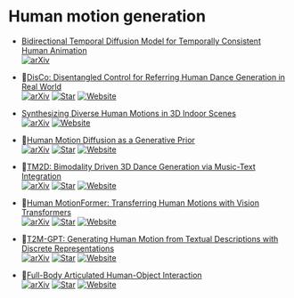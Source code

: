 # Human motion generation

+ [Bidirectional Temporal Diffusion Model for Temporally Consistent Human Animation](https://arxiv.org/abs/2307.00574)\
  [![arXiv](https://img.shields.io/badge/arXiv-b31b1b.svg)](https://arxiv.org/abs/2307.00574)

+ 🌟[DisCo: Disentangled Control for Referring Human Dance Generation in Real World](https://arxiv.org/abs/2307.00040)\
  [![arXiv](https://img.shields.io/badge/arXiv-b31b1b.svg)](https://arxiv.org/abs/2307.00040)
  [![Star](https://img.shields.io/github/stars/Wangt-CN/DisCo.svg?style=social&label=Star)](https://github.com/Wangt-CN/DisCo)
  [![Website](https://img.shields.io/badge/Website-9cf)](https://disco-dance.github.io/)

+ [Synthesizing Diverse Human Motions in 3D Indoor Scenes](https://arxiv.org/abs/2305.12411)\
  [![arXiv](https://img.shields.io/badge/arXiv-b31b1b.svg)](https://arxiv.org/abs/2305.12411)
  [![Website](https://img.shields.io/badge/Website-9cf)](https://zkf1997.github.io/DIMOS/)

+ 🌟[Human Motion Diffusion as a Generative Prior](https://arxiv.org/abs/2303.01418)\
  [![arXiv](https://img.shields.io/badge/arXiv-b31b1b.svg)](https://arxiv.org/abs/2303.01418)
  [![Star](https://img.shields.io/github/stars/priormdm/priormdm.svg?style=social&label=Star)](https://github.com/priormdm/priormdm)
  [![Website](https://img.shields.io/badge/Website-9cf)](https://priormdm.github.io/priorMDM-page/)

+ 🌟[TM2D: Bimodality Driven 3D Dance Generation via Music-Text Integration](https://arxiv.org/abs/2304.02419)\
  [![arXiv](https://img.shields.io/badge/arXiv-b31b1b.svg)](https://arxiv.org/abs/2304.02419)
  [![Star](https://img.shields.io/github/stars/Garfield-kh/TM2D.svg?style=social&label=Star)](https://github.com/Garfield-kh/TM2D)
  [![Website](https://img.shields.io/badge/Website-9cf)](https://garfield-kh.github.io/TM2D/)

+ 🌟[Human MotionFormer: Transferring Human Motions with Vision Transformers](https://arxiv.org/abs/2302.11306)\
  [![arXiv](https://img.shields.io/badge/arXiv-b31b1b.svg)](https://arxiv.org/abs/2302.11306)
  [![Star](https://img.shields.io/github/stars/KumapowerLIU/Human-MotionFormer.svg?style=social&label=Star)](https://github.com/KumapowerLIU/Human-MotionFormer)
  [![Website](https://img.shields.io/badge/Website-9cf)](https://garfield-kh.github.io/TM2D/)

+ 🌟[T2M-GPT: Generating Human Motion from Textual Descriptions with Discrete Representations](https://arxiv.org/abs/2301.06052)\
  [![arXiv](https://img.shields.io/badge/arXiv-b31b1b.svg)](https://arxiv.org/abs/2301.06052)
  [![Star](https://img.shields.io/github/stars/Mael-zys/T2M-GPT.svg?style=social&label=Star)](https://github.com/Mael-zys/T2M-GPT)
  [![Website](https://img.shields.io/badge/Website-9cf)](https://mael-zys.github.io/T2M-GPT/vis.html)

+ 🌟[Full-Body Articulated Human-Object Interaction](https://arxiv.org/abs/2212.10621)\
  [![arXiv](https://img.shields.io/badge/arXiv-b31b1b.svg)](https://arxiv.org/abs/2212.10621)
  [![Star](https://img.shields.io/github/stars/jnnan/chairs.svg?style=social&label=Star)](https://github.com/jnnan/chairs)
  [![Website](https://img.shields.io/badge/Website-9cf)](https://jnnan.github.io/project/chairs/)
